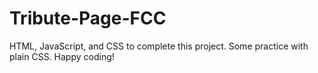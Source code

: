 # Tribute-Page-FCC
HTML, JavaScript, and CSS to complete this project. Some practice with plain CSS.  Happy coding!
